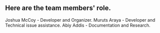 ## Here are the team members' role.
Joshua McCoy - Developer and Organizer.
Muruts Araya - Developer and Technical issue assistance.
Abiy Addis - Documentation and Research.

